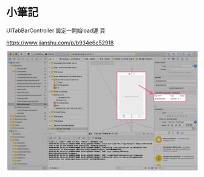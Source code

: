 # 小筆記

UITabBarController 設定一開始load邊 頁 

https://www.jianshu.com/p/b934e6c52918

![](./media/15178206564849/15178208255933.png)



